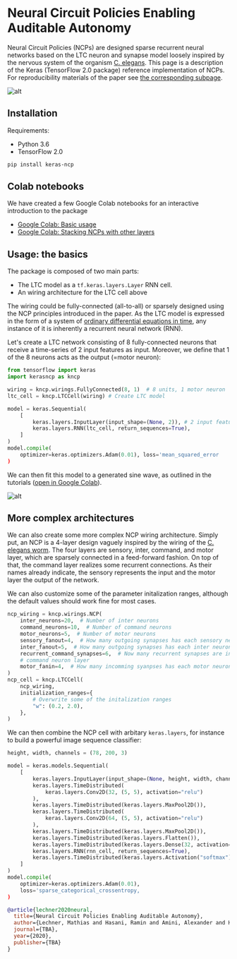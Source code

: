# Neural Circuit Policies Enabling Auditable Autonomy

Neural Circuit Policies (NCPs) are designed sparse recurrent neural networks based on the LTC neuron and synapse model loosely inspired by the nervous system of the organism [C. elegans](http://www.wormbook.org/chapters/www_celegansintro/celegansintro.html). 
This page is a description of the Keras (TensorFlow 2.0 package) reference implementation of NCPs.
For reproducibility materials of the paper see [the corresponding subpage](https://github.com/mlech26l/keras-ncp/tree/master/reproducibility).

![alt](misc/wirings.png)

## Installation

Requirements:

- Python 3.6
- TensorFlow 2.0

```bash
pip install keras-ncp
```

## Colab notebooks

We have created a few Google Colab notebooks for an interactive introduction to the package

- [Google Colab: Basic usage](https://colab.research.google.com/drive/1IvVXVSC7zZPo5w-PfL3mk1MC3PIPw7Vs?usp=sharing)
- [Google Colab: Stacking NCPs with other layers](https://colab.research.google.com/drive/1-mZunxqVkfZVBXNPG0kTSKUNQUSdZiBI?usp=sharing)

## Usage: the basics

The package is composed of two main parts: 

- The LTC model as a ```tf.keras.layers.Layer``` RNN cell.
- An wiring architecture for the LTC cell above

The wiring could be fully-connected (all-to-all) or sparsely designed using the NCP principles introduced in the paper.
As the LTC model is expressed in the form of a system of [ordinary differential equations in time](https://arxiv.org/abs/2006.04439), any instance of it is inherently a recurrent neural network (RNN).

Let's create a LTC network consisting of 8 fully-connected neurons that receive a time-series of 2 input features as input. Moreover, we define that 1 of the 8 neurons acts as the output (=motor neuron):

```python
from tensorflow import keras
import kerasncp as kncp

wiring = kncp.wirings.FullyConnected(8, 1)  # 8 units, 1 motor neuron
ltc_cell = kncp.LTCCell(wiring) # Create LTC model

model = keras.Sequential(
    [
        keras.layers.InputLayer(input_shape=(None, 2)), # 2 input features
        keras.layers.RNN(ltc_cell, return_sequences=True),
    ]
)
model.compile(
    optimizer=keras.optimizers.Adam(0.01), loss='mean_squared_error
)

```


We can then fit this model to a generated sine wave, as outlined in the tutorials ([open in Google Colab](https://colab.research.google.com/drive/1IvVXVSC7zZPo5w-PfL3mk1MC3PIPw7Vs?usp=sharing)).

![alt](misc/sine.webp)

## More complex architectures

We can also create some more complex NCP wiring architecture. 
Simply put, an NCP is a 4-layer design vaguely inspired by the wiring of the [C. elegans worm](https://wormwiring.org/). The four layers are sensory, inter, command, and motor layer, which are sparsely connected in a feed-forward fashion. On top of that, the command layer realizes some recurrent connections. As their names already indicate, the sensory represents the input and the motor layer the output of the network.

We can also customize some of the parameter initalization ranges, although the default values should work fine for most cases.
```python
ncp_wiring = kncp.wirings.NCP(
    inter_neurons=20,  # Number of inter neurons
    command_neurons=10,  # Number of command neurons
    motor_neurons=5,  # Number of motor neurons
    sensory_fanout=4,  # How many outgoing synapses has each sensory neuron
    inter_fanout=5,  # How many outgoing synapses has each inter neuron
    recurrent_command_synapses=6,  # Now many recurrent synapses are in the
    # command neuron layer
    motor_fanin=4,  # How many incomming syanpses has each motor neuron
)
ncp_cell = kncp.LTCCell(
    ncp_wiring,
    initialization_ranges={
        # Overwrite some of the initalization ranges
        "w": (0.2, 2.0),
    },
)
```

We can then combine the NCP cell with arbitary ```keras.layers```, for instance to build a powerful image sequence classifier:

```python
height, width, channels = (78, 200, 3)

model = keras.models.Sequential(
    [
        keras.layers.InputLayer(input_shape=(None, height, width, channels)),
        keras.layers.TimeDistributed(
            keras.layers.Conv2D(32, (5, 5), activation="relu")
        ),
        keras.layers.TimeDistributed(keras.layers.MaxPool2D()),
        keras.layers.TimeDistributed(
            keras.layers.Conv2D(64, (5, 5), activation="relu")
        ),
        keras.layers.TimeDistributed(keras.layers.MaxPool2D()),
        keras.layers.TimeDistributed(keras.layers.Flatten()),
        keras.layers.TimeDistributed(keras.layers.Dense(32, activation="relu")),
        keras.layers.RNN(rnn_cell, return_sequences=True),
        keras.layers.TimeDistributed(keras.layers.Activation("softmax")),
    ]
)
model.compile(
    optimizer=keras.optimizers.Adam(0.01),
    loss='sparse_categorical_crossentropy,
)
```

```bib
@article{lechner2020neural,
  title={Neural Circuit Policies Enabling Auditable Autonomy},
  author={Lechner, Mathias and Hasani, Ramin and Amini, Alexander and Henzinger, Thomas A. and Rus, Daniela and Grosu, Radu},
  journal={TBA},
  year={2020},
  publisher={TBA}
}
```
